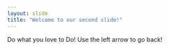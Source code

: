 ```yaml
---
layout: slide
title: "Welcome to our second slide!"
---
```

Do what you love to Do!
Use the left arrow to go back!
